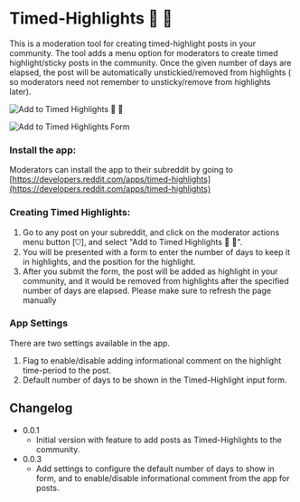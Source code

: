# Timed-Highlights 📅 📌
This is a moderation tool for creating timed-highlight posts in your community. The tool adds a menu option for moderators to create timed highlight/sticky posts in the community. Once the given number of days are elapsed, the post will be automatically unstickied/removed from highlights ( so moderators need not remember to unsticky/remove from highlights later).

![Add to Timed Highlights 📅 📌](https://styles.redditmedia.com/t5_bu9llw/styles/image_widget_l2or2sdwk36f1.png)

![Add to Timed Highlights Form](https://styles.redditmedia.com/t5_bu9llw/styles/image_widget_1i7mp2dbm36f1.png)


### Install the app:
Moderators can install the app to their subreddit by going to [https://developers.reddit.com/apps/timed-highlights](https://developers.reddit.com/apps/timed-highlights)

### Creating Timed Highlights:
1) Go to any post on your subreddit, and click on the moderator actions menu button [⛉], and select "Add to Timed Highlights 📅 📌".
2) You will be presented with a form to enter the number of days to keep it in highlights, and the position for the highlight.
3) After you submit the form, the post will be added as highlight in your community, and it would be removed from highlights after the specified number of days are elapsed. Please make sure to refresh the page manually

### App Settings
There are two settings available in the app. 
1) Flag to enable/disable adding informational comment on the highlight time-period to the post.
2) Default number of days to be shown in the Timed-Highlight input form.

## Changelog
* 0.0.1
  * Initial version with feature to add posts as Timed-Highlights to the community.
* 0.0.3
  * Add settings to configure the default number of days to show in form, and to enable/disable informational comment from the app for posts.
